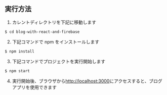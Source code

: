 ## 実行方法

1. カレントディレクトリを下記に移動します

`$ cd blog-with-react-and-firebase`

2. 下記コマンドで npm をインストールします

`$ npm install`

3. 下記コマンドでプロジェクトを実行開始します

`$ npm start`

4. 実行開始後、ブラウザから[http://localhost:3000](http://localhost:3000)にアクセスすると、ブログアプリを使用できます
